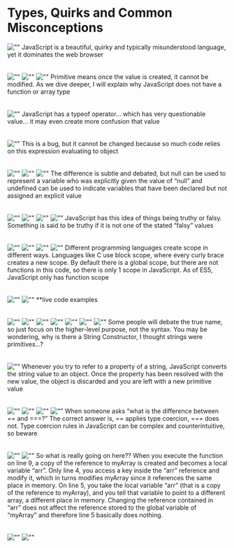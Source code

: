 # Types, Quirks and Common Misconceptions

![""](slides/Slide1.PNG)
JavaScript is a beautiful, quirky and typically misunderstood language, yet it dominates the web browser
<br/>
<br/>
<br/>
![""](slides/Slide2.PNG)
![""](slides/Slide3.PNG)
![""](slides/Slide4.PNG)
Primitive means once the value is created, it cannot be modified. As we dive deeper, I will explain why JavaScript does not have a function or array type
<br/>
<br/>
<br/>
![""](slides/Slide5.PNG)
JavaScript has a typeof operator… which has very questionable value… it may even create more confusion that value
<br/>
<br/>
<br/>
![""](slides/Slide6.PNG)
This is a bug, but it cannot be changed because so much code relies on this expression evaluating to object
<br/>
<br/>
<br/>
![""](slides/Slide7.PNG)
![""](slides/Slide8.PNG)
![""](slides/Slide9.PNG)
The difference is subtle and debated, but null can be used to represent a variable who was explicitly given the value of “null” and undefined can be used to indicate variables that have been declared but not assigned an explicit value
<br/>
<br/>
<br/>
![""](slides/Slide10.PNG)
![""](slides/Slide11.PNG)
![""](slides/Slide12.PNG)
![""](slides/Slide13.PNG)
JavaScript has this idea of things being truthy or falsy. Something is said to be truthy if it is not one of the stated “falsy” values
<br/>
<br/>
<br/>
![""](slides/Slide14.PNG)
![""](slides/Slide15.PNG)
![""](slides/Slide16.PNG)
![""](slides/Slide17.PNG)
Different programming languages create scope in different ways. Languages like C use block scope, where every curly brace creates a new scope. By default there is a global scope, but there are not functions in this code, so there is only 1 scope in JavaScript. As of ES5, JavaScript only has function scope
<br/>
<br/>
<br/>
![""](slides/Slide18.PNG)
![""](slides/Slide19.PNG)
**live code examples
<br/>
<br/>
<br/>
![""](slides/Slide20.PNG)
![""](slides/Slide21.PNG)
![""](slides/Slide22.PNG)
![""](slides/Slide23.PNG)
![""](slides/Slide24.PNG)
![""](slides/Slide25.PNG)
![""](slides/Slide26.PNG)
Some people will debate the true name, so just focus on the higher-level purpose, not the syntax. You may be wondering, why is there a String Constructor, I thought strings were primitives...?
<br/>
<br/>
<br/>
![""](slides/Slide27.PNG)
Whenever you try to refer to a property of a string, JavaScript converts the string value to an object. Once the property has been resolved with the new value, the object is discarded and you are left with a new primitive value
<br/>
<br/>
<br/>
![""](slides/Slide28.PNG)
![""](slides/Slide29.PNG)
![""](slides/Slide30.PNG)
![""](slides/Slide31.PNG)
When someone asks “what is the difference between == and ===?” The correct answer is, == applies type coercion, === does not. Type coercion rules in JavaScript can be complex and counterintuitive, so beware
<br/>
<br/>
<br/>
![""](slides/Slide32.PNG)
![""](slides/Slide33.PNG)
So what is really going on here?? When you execute the function on line 9, a copy of the reference to myArray is created and becomes a local variable “arr”. Only line 4, you access a key inside the “arr” reference and modify it, which in turns modifies myArray since it references the same place in memory. On line 5, you take the local variable “arr” (that is a copy of the reference to myArray), and you tell that variable to point to a different array, a different place in memory. Changing the reference contained in “arr” does not affect the reference stored to the global variable of “myArray” and therefore line 5 basically does nothing.
<br/>
<br/>
<br/>
![""](slides/Slide34.PNG)
![""](slides/Slide35.PNG)

